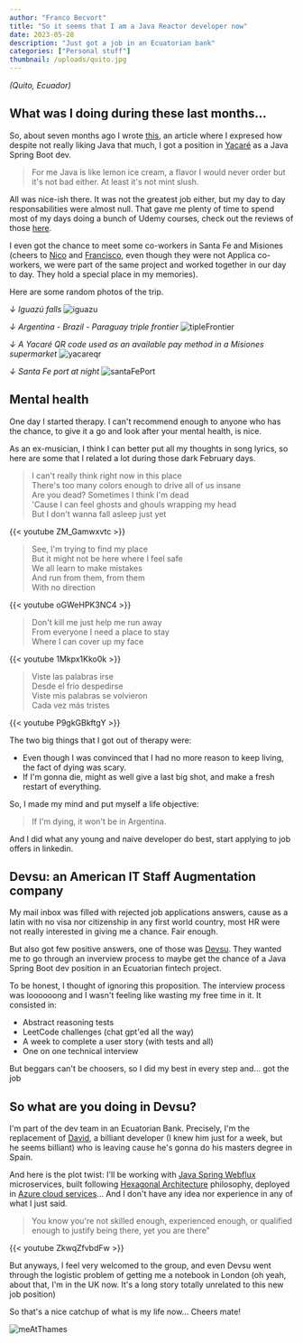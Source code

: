 ```yaml
---
author: "Franco Becvort"
title: "So it seems that I am a Java Reactor developer now"
date: 2023-05-28
description: "Just got a job in an Ecuatorian bank"
categories: ["Personal stuff"]
thumbnail: /uploads/quito.jpg
---
```


_\(Quito, Ecuador\)_

## What was I doing during these last months...

So, about seven months ago I wrote [this](/en/blog/2022-11-13-so-it-seems-im-a-java-dev), an article where I expresed how despite not really liking Java that much, I got a position in [Yacaré](https://yacare.com/) as a Java Spring Boot dev.

> For me Java is like lemon ice cream, a flavor I would never order but it's not bad either. At least it's not mint slush.

All was nice-ish there. It was not the greatest job either, but my day to day responsabilities were almost null. That gave me plenty of time to spend most of my days doing a bunch of Udemy courses, check out the reviews of those [here](/en/categories/courses-review/).

I even got the chance to meet some co-workers in Santa Fe and Misiones (cheers to [Nico](https://www.linkedin.com/in/nicobrt/) and [Francisco](https://www.linkedin.com/in/francisco-gianotti-82236684/), even though they were not Applica co-workers, we were part of the same project and worked together in our day to day. They hold a special place in my memories).

Here are some random photos of the trip.

_↓ Iguazú falls_
![iguazu](/uploads/iguazu.jpg)

_↓ Argentina - Brazil - Paraguay triple frontier_
![tipleFrontier](/uploads/tripleFrontera.jpg)

_↓ A Yacaré QR code used as an available pay method in a Misiones supermarket_
![yacareqr](/uploads/yacareqr.jpg)

_↓ Santa Fe port at night_
![santaFePort](/uploads/santaFePort.jpg)


## Mental health

One day I started therapy. I can't recommend enough to anyone who has the chance, to give it a go and look after your mental health, is nice.

As an ex-musician, I think I can better put all my thoughts in song lyrics, so here are some that I related a lot during those dark February days.

> I can't really think right now in this place\
There's too many colors enough to drive all of us insane\
Are you dead? Sometimes I think I'm dead\
'Cause I can feel ghosts and ghouls wrapping my head\
But I don't wanna fall asleep just yet

{{< youtube ZM_Gamwxvtc >}}

> See, I'm trying to find my place\
But it might not be here where I feel safe\
We all learn to make mistakes\
And run from them, from them\
With no direction

{{< youtube oGWeHPK3NC4 >}}

>Don't kill me just help me run away\
From everyone I need a place to stay\
Where I can cover up my face

{{< youtube 1Mkpx1Kko0k >}}

>Viste las palabras irse\
Desde el frío despedirse\
Viste mis palabras se volvieron\
Cada vez más tristes

{{< youtube P9gkGBkftgY >}}

The two big things that I got out of therapy were:

- Even though I was convinced that I had no more reason to keep living, the fact of dying was scary.
- If I'm gonna die, might as well give a last big shot, and make a fresh restart of everything.

So, I made my mind and put myself a life objective:

> If I'm dying, it won't be in Argentina.

And I did what any young and naive developer do best, start applying to job offers in linkedin.

## Devsu: an American IT Staff Augmentation company

My mail inbox was filled with rejected job applications answers, cause as a latin with no visa nor citizenship in any first world country, most HR were not really interested in giving me a chance. Fair enough.

But also got few positive answers, one of those was [Devsu](https://devsu.com/). They wanted me to go through an inverview process to maybe get the chance of a Java Spring Boot dev position in an Ecuatorian fintech project.

To be honest, I thought of ignoring this proposition. The interview process was loooooong and I wasn't feeling like wasting my free time in it. It consisted in:

- Abstract reasoning tests
- LeetCode challenges (chat gpt'ed all the way)
- A week to complete a user story (with tests and all)
- One on one technical interview

But beggars can't be choosers, so I did my best in every step and... got the job

## So what are you doing in Devsu?

I'm part of the dev team in an Ecuatorian Bank. Precisely, I'm the replacement of [David](https://www.linkedin.com/in/david-cediel-82b9131b0/), a billiant developer (I knew him just for a week, but he seems billiant) who is leaving cause he's gonna do his masters degree in Spain.

And here is the plot twist: I'll be working with [Java Spring Webflux](https://www.baeldung.com/spring-webflux) microservices, built following [Hexagonal Architecture](https://medium.com/ssense-tech/hexagonal-architecture-there-are-always-two-sides-to-every-story-bc0780ed7d9c) philosophy, deployed in [Azure cloud services](https://azure.microsoft.com)... And I don't have any idea nor experience in any of what I just said.

> You know you're not skilled enough, experienced enough, or qualified enough to justify being there, yet you are there"

{{< youtube ZkwqZfvbdFw >}}

But anyways, I feel very welcomed to the group, and even Devsu went through the logistic problem of getting me a notebook in London (oh yeah, about that, I'm in the UK now. It's a long story totally unrelated to this new job position)

So that's a nice catchup of what is my life now... Cheers mate!

![meAtThames](/uploads/meAtThames.jpg)
